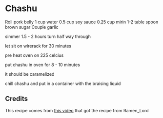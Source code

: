 # Chashu

Roll pork belly
1 cup water
0.5 cup soy sauce
0.25 cup mirin
1-2 table spoon brown sugar
Couple garlic

simmer 1.5 - 2 hours
turn half way through

let sit on wirerack for 30 minutes

pre heat oven on 225 celcius

put chashu in oven for 8 - 10 minutes

it should be caramelized

chill chashu and put in a container with the braising liquid

## Credits

This recipe comes from [this video](https://www.youtube.com/watch?v=XWanWdZ7Lu0) that got the recipe from Ramen_Lord
